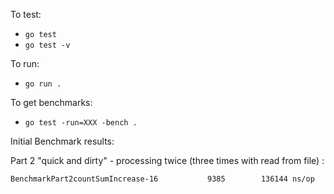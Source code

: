 To test:
- `go test`
- `go test -v`

To run:
- `go run .`

To get benchmarks:
- `go test -run=XXX -bench .`


Initial Benchmark results:

Part 2 "quick and dirty" - processing twice (three times with read from file) :
```
BenchmarkPart2countSumIncrease-16    	    9385	    136144 ns/op
```